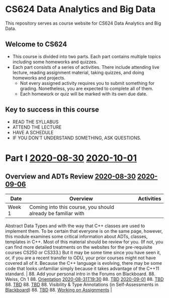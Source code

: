 # CS624 Data Analytics and Big Data

This repository serves as course website for CS624 Data Analytics and Big Data. 

## Welcome to CS624
 * This course is divided into two parts. Each part contains multiple topics including some homeworks and quizzes.
 * Each part consists of a series of activities. There include attending live lecture, reading assignment material, taking quizzes, and doing homeworks and projects.
    * Not every assigned activity requires you to submit something for grading. Nonetheless, you are expected to complete all of them. 
    * Each homework or quiz will be marked with its own due date. 
    
## Key to success in this course
 * READ THE SYLLABUS
 * ATTEND THE LECTURE
 * HAVE A SCHEDULE
 * IF YOU DON'T UNDERSTAND SOMETHING, ASK QUESTIONS.
 


# Part I [2020-08-30](date:) [2020-10-01](enddate:)
## Overview and ADTs Review [2020-08-30](date:) [2020-09-06](enddate:)



| Date | Overview    | Activities |
| --------- | --------- | ----------- |
| Week 1    | Coming into this course, you should already be familiar with
Abstract Data Types and with the way that C++ classes are used
to implement them. To be certain that everyone is on the same page, however, this
module examines some critical information about ADTs, classes,
templates in C++.  Most of this material should be review for
you.  (If not, you can find more detailed treatments on the
websites for the pre-requisite courses CS250 or CS333.)  But
it may be some time since you have seen it, or, if you are a
recent transfer to ODU, your prior courses might not have
covered all of it. Because the C++ language is evolving, there may be some code
that looks unfamiliar simply because it takes advantage of the
C++11 standard.    | 88. [ ](lab) Add your personal intro in the Forums on Blackboard. 
88. [ ](reading) Weiss, Ch 1 
88. [ ](event) [Orientation](doc:orientation.mmd) [2020-08-31T19:30](date:)
88. [ ](lab) [TBD](doc:programmingEnv) [2020-09-01](date:)
88. [ ](lecture) [TBD](doc:adts)
88. [ ](lecture) [TBD](doc:adtInterfaces)
88. [ ](lecture) [TBD](doc:implementingADTs)
88. [ ](selfassess)  Visibility & Type Annotations (in Self-Assessments in [Blackboard](https://www.blackboard.odu.edu))
88. [ ](lecture) [TBD](doc:big3)
88. [ ](video) [Working on Assignments](https://odumedia.mediaspace.kaltura.com/media/cs361-working-on-assignments/0_2p4bk5tr)       |


